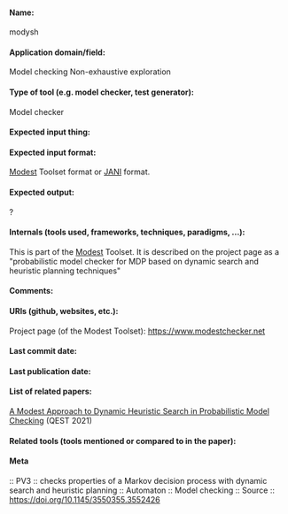 #### Name:
modysh

#### Application domain/field:
Model checking
Non-exhaustive exploration

#### Type of tool (e.g. model checker, test generator):
Model checker

#### Expected input thing:

#### Expected input format:
[Modest](../Frameworks/Modest.md) Toolset format or [JANI](../../Formats/JANI.md) format.

#### Expected output:
?

#### Internals (tools used, frameworks, techniques, paradigms, ...):
This is part of the [Modest](../Frameworks/Modest.md) Toolset. It is described on the project page as a "probabilistic model checker for MDP based on dynamic search and heuristic planning techniques"

#### Comments:

#### URIs (github, websites, etc.):
Project page (of the Modest Toolset): https://www.modestchecker.net

#### Last commit date:

#### Last publication date:

#### List of related papers:
[A Modest Approach to Dynamic Heuristic Search in Probabilistic Model Checking](https://doi.org/10.1007/978-3-030-85172-9_2) (QEST 2021)

#### Related tools (tools mentioned or compared to in the paper):

#### Meta
:: PV3 :: checks properties of a Markov decision process with dynamic search and heuristic planning
:: Automaton
:: Model checking
:: Source :: https://doi.org/10.1145/3550355.3552426
